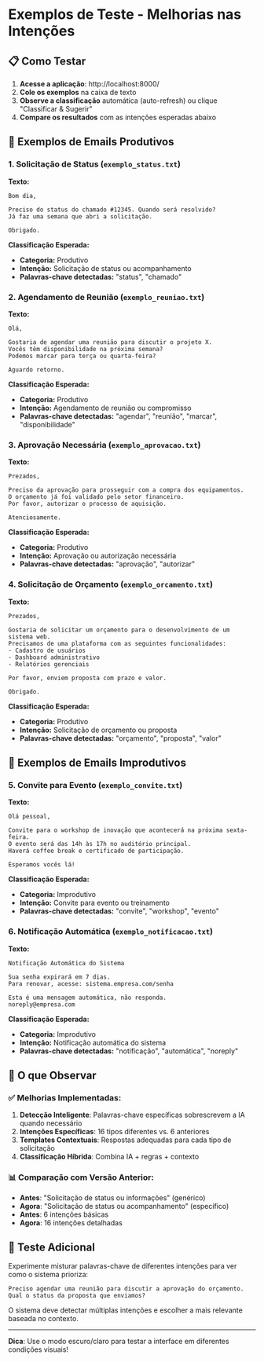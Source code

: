 # Exemplos de Teste - Melhorias nas Intenções

## 📋 Como Testar

1. **Acesse a aplicação**: http://localhost:8000/
2. **Cole os exemplos** na caixa de texto
3. **Observe a classificação** automática (auto-refresh) ou clique "Classificar & Sugerir"
4. **Compare os resultados** com as intenções esperadas abaixo

## 🎯 Exemplos de Emails Produtivos

### 1. Solicitação de Status (`exemplo_status.txt`)
**Texto:**
```
Bom dia,

Preciso do status do chamado #12345. Quando será resolvido?
Já faz uma semana que abri a solicitação.

Obrigado.
```
**Classificação Esperada:**
- **Categoria:** Produtivo
- **Intenção:** Solicitação de status ou acompanhamento
- **Palavras-chave detectadas:** "status", "chamado"

### 2. Agendamento de Reunião (`exemplo_reuniao.txt`)
**Texto:**
```
Olá,

Gostaria de agendar uma reunião para discutir o projeto X.
Vocês têm disponibilidade na próxima semana?
Podemos marcar para terça ou quarta-feira?

Aguardo retorno.
```
**Classificação Esperada:**
- **Categoria:** Produtivo
- **Intenção:** Agendamento de reunião ou compromisso
- **Palavras-chave detectadas:** "agendar", "reunião", "marcar", "disponibilidade"

### 3. Aprovação Necessária (`exemplo_aprovacao.txt`)
**Texto:**
```
Prezados,

Preciso da aprovação para prosseguir com a compra dos equipamentos.
O orçamento já foi validado pelo setor financeiro.
Por favor, autorizar o processo de aquisição.

Atenciosamente.
```
**Classificação Esperada:**
- **Categoria:** Produtivo
- **Intenção:** Aprovação ou autorização necessária
- **Palavras-chave detectadas:** "aprovação", "autorizar"

### 4. Solicitação de Orçamento (`exemplo_orcamento.txt`)
**Texto:**
```
Prezados,

Gostaria de solicitar um orçamento para o desenvolvimento de um sistema web.
Precisamos de uma plataforma com as seguintes funcionalidades:
- Cadastro de usuários
- Dashboard administrativo
- Relatórios gerenciais

Por favor, enviem proposta com prazo e valor.

Obrigado.
```
**Classificação Esperada:**
- **Categoria:** Produtivo
- **Intenção:** Solicitação de orçamento ou proposta
- **Palavras-chave detectadas:** "orçamento", "proposta", "valor"

## 🎯 Exemplos de Emails Improdutivos

### 5. Convite para Evento (`exemplo_convite.txt`)
**Texto:**
```
Olá pessoal,

Convite para o workshop de inovação que acontecerá na próxima sexta-feira.
O evento será das 14h às 17h no auditório principal.
Haverá coffee break e certificado de participação.

Esperamos vocês lá!
```
**Classificação Esperada:**
- **Categoria:** Improdutivo
- **Intenção:** Convite para evento ou treinamento
- **Palavras-chave detectadas:** "convite", "workshop", "evento"

### 6. Notificação Automática (`exemplo_notificacao.txt`)
**Texto:**
```
Notificação Automática do Sistema

Sua senha expirará em 7 dias.
Para renovar, acesse: sistema.empresa.com/senha

Esta é uma mensagem automática, não responda.
noreply@empresa.com
```
**Classificação Esperada:**
- **Categoria:** Improdutivo
- **Intenção:** Notificação automática do sistema
- **Palavras-chave detectadas:** "notificação", "automática", "noreply"

## 🧠 O que Observar

### ✅ Melhorias Implementadas:
1. **Detecção Inteligente**: Palavras-chave específicas sobrescrevem a IA quando necessário
2. **Intenções Específicas**: 16 tipos diferentes vs. 6 anteriores
3. **Templates Contextuais**: Respostas adequadas para cada tipo de solicitação
4. **Classificação Híbrida**: Combina IA + regras + contexto

### 📊 Comparação com Versão Anterior:
- **Antes**: "Solicitação de status ou informações" (genérico)
- **Agora**: "Solicitação de status ou acompanhamento" (específico)
- **Antes**: 6 intenções básicas
- **Agora**: 16 intenções detalhadas

## 🎯 Teste Adicional

Experimente misturar palavras-chave de diferentes intenções para ver como o sistema prioriza:

```
Preciso agendar uma reunião para discutir a aprovação do orçamento.
Qual o status da proposta que enviamos?
```

O sistema deve detectar múltiplas intenções e escolher a mais relevante baseada no contexto.

---

**Dica**: Use o modo escuro/claro para testar a interface em diferentes condições visuais!